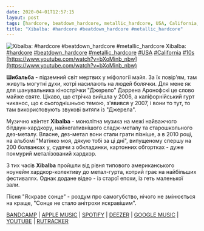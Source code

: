 ```yaml
---
date: 2020-04-01T12:57:15
layout: post
tags: [hardcore, beatdown_hardcore, metallic_hardcore, USA, California, 10s]
title: "Xibalba: #hardcore #beatdown_hardcore #metallic_hardcore"
---
```

![Xibalba: #hardcore #beatdown_hardcore #metallic_hardcore](https://i.ytimg.com/vi/bXoMinb_nbw/maxresdefault.jpg)
Xibalba: [#hardcore](/tags/#hardcore) [#beatdown_hardcore](/tags/#beatdown_hardcore) [#metallic_hardcore](/tags/#metallic_hardcore) [#USA](/tags/#USA) [#California](/tags/#California) [#10s](/tags/#10s) [https://www.youtube.com/watch?v=bXoMinb_nbw](https://www.youtube.com/watch?v=bXoMinb_nbw)

**Шибальба** - підземний світ мертвих у міфології майя. За їх повір&#39;ям, там живуть могутні духи, котрі насилають на людей болячки. Для мене як для шанувальника кінострічки &quot;Джерело&quot; Даррена Аронофскі це слово майже святе. Цікаво, що стрічка вийшла у 2006, а каліфорнійський гурт чиканос, що є сьогоднішньою темою, з&#39;явився у 2007, і вони то тут, то там використовують звукові витяги із &quot;Джерела&quot;.

Музично квінтет **Xibalba** - монолітна музика на межі найважчого бітдаун-хардкору, найнегативнішого сладж-металу та старошкольного дез-металу. Власне, дез-метал вони стали грати пізніше, а в 2010 році, на альбомі &quot;Матінко моя, дякую тобі за ці дні&quot;, випущеному спершу на 200 болванках у, судячи з обкладинки, картонних обгортках - дуже похмурий металізований хардкор.

З тих часів **Xibalba** пройшли від рівня типового американського ноунейм хардкор-колективу до метал-гурта, котрий грає на найбільших фестивалях. Однак додане відео - із старої епохи, із геть маленької зали.

Пісня &quot;Яскраве сонце&quot; - роздум про самогубство, нічого не змінюється на краще, &quot;Сонце не стало анітрохи яскравішим&quot;.

[BANDCAMP](https://bdhw.bandcamp.com/album/madre-mia-gracias-por-los-dias) \| [APPLE MUSIC](https://music.apple.com/ru/album/madre-mia-gracias-por-los-dias/441620629) \| [SPOTIFY](https://open.spotify.com/album/6xtGr5prP1LTCTU0M7HSnL) \| [DEEZER](https://www.deezer.com/album/1528773?utm_source=deezer&amp;utm_content=album-1528773&amp;utm_term=1601611822_1585734684&amp;utm_medium=web) \| [GOOGLE MUSIC](https://play.google.com/music/m/Bn43mds4grenkpl5ifbeq4cdoqy?t=Madre_mia_gracias_por_los_dias_-_Xibalba) \| [YOUTUBE](https://www.youtube.com/playlist?list=OLAK5uy_nybqFsPhdh-xTyGfkhUz0mAoJs39qMwDo) \| [RUTRACKER](https://rutracker.org/forum/viewtopic.php?t=3652474)